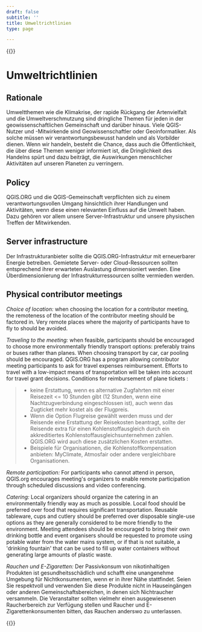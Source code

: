 ```yaml
---
draft: false
subtitle: ''
title: Umweltrichtlinien
type: page

---
```

{{<content-start classes="content narrow" >}}
# Umweltrichtlinien
Rationale[](https://www.qgis.org/en/site/getinvolved/governance/codeofconduct/environmentalpolicy.html#rationale "Link to this heading")
-
Umweltthemen wie die Klimakrise, der rapide Rückgang der Artenvielfalt und die Umweltverschmutzung sind dringliche Themen für jeden in der geowissenschaftlichen Gemeinschaft und darüber hinaus. Viele QGIS-Nutzer und -Mitwirkende sind Geowissenschaftler oder Geoinformatiker. Als solche müssen wir verantwortungsbewusst handeln und als Vorbilder dienen. Wenn wir handeln, besteht die Chance, dass auch die Öffentlichkeit, die über diese Themen weniger informiert ist, die Dringlichkeit des Handelns spürt und dazu beiträgt, die Auswirkungen menschlicher Aktivitäten auf unseren Planeten zu verringern.

Policy[](https://www.qgis.org/en/site/getinvolved/governance/codeofconduct/environmentalpolicy.html#policy "Link to this heading")
-
QGIS.ORG und die QGIS-Gemeinschaft verpflichten sich zu einem verantwortungsvollen Umgang hinsichtlich ihrer Handlungen und Aktivitäten, wenn diese einen relevanten Einfluss auf die Umwelt haben. Dazu gehören vor allem unsere Server-Infrastruktur und unsere physischen Treffen der Mitwirkenden.

Server infrastructure[](https://www.qgis.org/en/site/getinvolved/governance/codeofconduct/environmentalpolicy.html#server-infrastructure "Link to this heading")
-
Der Infrastrukturanbieter sollte die QGIS.ORG-Infrastruktur mit erneuerbarer Energie betreiben. Gemietete Server- oder Cloud-Ressourcen sollten entsprechend ihrer erwarteten Auslastung dimensioniert werden. Eine Überdimensionierung der Infrastrukturressourcen sollte vermieden werden.

Physical contributor meetings[](https://www.qgis.org/en/site/getinvolved/governance/codeofconduct/environmentalpolicy.html#physical-contributor-meetings "Link to this heading")
-
*Choice of location:* ​when choosing the location for a contributor meeting, the remoteness of the location of the contributor meeting should be factored in. Very remote places where the majority of participants have to fly to should be avoided.

*Traveling to the meeting:*​ when feasible, participants should be encouraged to choose more environmentally friendly transport options: preferably trains or buses rather than planes. When choosing transport by car, car pooling should be encouraged. QGIS.ORG has a program allowing contributor meeting participants to ask for travel expenses reimbursement. Efforts to travel with a low-impact means of transportation will be taken into account for travel grant decisions. Conditions for reimbursement of plane tickets :
> - keine Erstattung, wenn es alternative Zugfahrten mit einer Reisezeit <= 10 Stunden gibt (12 Stunden, wenn eine Nachtzugverbindung eingeschlossen ist), auch wenn das Zugticket mehr kostet als der Flugpreis.
> - Wenn die Option Flugreise gewählt werden muss und der Reisende eine Erstattung der Reisekosten beantragt, sollte der Reisende extra für einen Kohlenstoffausgleich durch ein akkreditiertes Kohlenstoffausgleichsunternehmen zahlen. QGIS.ORG wird auch diese zusätzlichen Kosten erstatten.
> - Beispiele für Organisationen, die Kohlenstoffkompensation anbieten: MyClimate, Atmosfair oder andere vergleichbare Organisationen.

*Remote participation:* For participants who cannot attend in person, QGIS.org encourages meeting's organizers to enable remote participation through scheduled discussions and video conferencing.

*Catering:* Local organizers should organize the catering in an environmentally friendly way as much as possible. Local food should be preferred over food that requires significant transportation. Reusable tableware, cups and cutlery should be preferred over disposable single-use options as they are generally considered to be more friendly to the environment. Meeting attendees should be encouraged to bring their own drinking bottle and event organisers should be requested to promote using potable water from the water mains system, or if that is not suitable, a 'drinking fountain' that can be used to fill up water containers without generating large amounts of plastic waste.

*Rauchen und E-Zigaretten:* Der Passivkonsum von nikotinhaltigen Produkten ist gesundheitsschädlich und schafft eine unangenehme Umgebung für Nichtkonsumenten, wenn er in ihrer Nähe stattfindet. Seien Sie respektvoll und verwenden Sie diese Produkte nicht in Hauseingängen oder anderen Gemeinschaftsbereichen, in denen sich Nichtraucher versammeln. Die Veranstalter sollten vielmehr einen ausgewiesenen Raucherbereich zur Verfügung stellen und Raucher und E-Zigarettenkonsumenten bitten, das Rauchen anderswo zu unterlassen.

{{<content-end >}}
